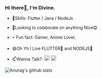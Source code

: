 ### Hi there👋, I'm Divine.

- 🌱Skills: Flutter / Java / NodeJs
- 🔭Looking to colaborate on anything Nice😋
- ⚡ Fun fact: Gamer, Anime Lover, 
- 😄Oh Yh I Live FLUTTER💙 and NODEJS💚
 
- 📫Wanna Talk?:  [<img src='https://cdn.jsdelivr.net/npm/simple-icons@3.0.1/icons/twitter.svg' alt='twitter' height='18'>](https://twitter.com/AdioleDivine) [<img src='https://cdn.jsdelivr.net/npm/simple-icons@3.0.1/icons/icloud.svg' alt='website' height='18'>](https://divdotdev.netlify.app)  

![Anurag's github stats](https://github-readme-stats.vercel.app/api?username=AdioleDivine&count_private=true&show_icons=true&theme=dark)


<!--
**AdioleDivine/AdioleDivine** is a ✨ _special_ ✨ repository because its `README.md` (this file) appears on your GitHub profile.

Here are some ideas to get you started:

- 🔭 I’m currently working on ...
- 🌱 I’m currently learning ...
- 👯 I’m looking to collaborate on ...
- 🤔 I’m looking for help with ...
- 💬 Ask me about ...
- 📫 How to reach me: ...
- 😄 Pronouns: ...
- ⚡ Fun fact: ...
-->
